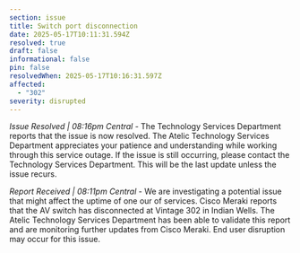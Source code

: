 ```yaml
---
section: issue
title: Switch port disconnection
date: 2025-05-17T10:11:31.594Z
resolved: true
draft: false
informational: false
pin: false
resolvedWhen: 2025-05-17T10:16:31.597Z
affected:
  - "302"
severity: disrupted
---
```

*Issue Resolved | 08:16pm Central* - The Technology Services Department reports that the issue is now resolved. The Atelic Technology Services Department appreciates your patience and understanding while working through this service outage. If the issue is still occurring, please contact the Technology Services Department. This will be the last update unless the issue recurs.

*Report Received | 08:11pm Central* - We are investigating a potential issue that might affect the uptime of one our of services. Cisco Meraki reports that the AV switch has disconnected at Vintage 302 in Indian Wells. The Atelic Technology Services Department has  been able to validate this report and are monitoring further updates from Cisco Meraki. End user disruption may occur for this issue.